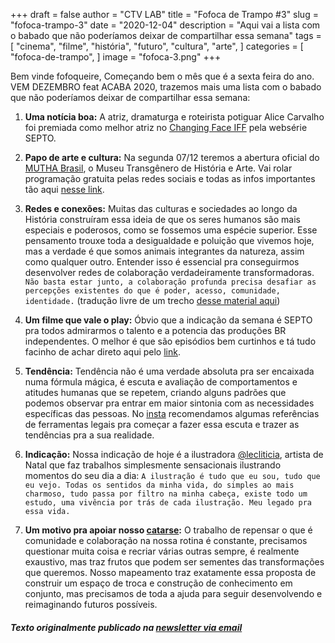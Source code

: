 +++
draft = false
author = "CTV LAB"
title = "Fofoca de Trampo #3"
slug = "fofoca-trampo-3"
date = "2020-12-04"
description = "Aqui vai a lista com o babado que não poderíamos deixar de compartilhar essa semana"
tags = [
    "cinema",
    "filme",
    "história",
    "futuro",
    "cultura",
    "arte",
]
categories = [
    "fofoca-de-trampo",
]
image = "fofoca-3.png"
+++

Bem vinde fofoqueire, 
Começando bem o mês que é a sexta feira do ano. VEM DEZEMBRO feat ACABA 2020, trazemos mais uma lista com o babado que não poderíamos deixar de compartilhar essa semana:

1. **Uma notícia boa:** A atriz, dramaturga e roteirista potiguar Alice Carvalho foi premiada como melhor atriz no [Changing Face IFF](https://twitter.com/ChangingFaceIFF/status/1333739212017786881?s=20) pela websérie SEPTO. 

2. **Papo de arte e cultura:** Na segunda 07/12 teremos a abertura oficial do [MUTHA Brasil](https://mutha.com.br), o Museu Transgênero de História e Arte. Vai rolar programação gratuita pelas redes sociais e todas as infos importantes tão aqui [nesse link](https://www.instagram.com/muthabrasil/).

3. **Redes e conexões:** Muitas das culturas e sociedades ao longo da História construíram essa ideia de que os seres humanos são mais especiais e poderosos, como se fossemos uma espécie superior. Esse pensamento trouxe toda a desigualdade e poluição que vivemos hoje, mas a verdade é que somos animais integrantes da natureza, assim como qualquer outro. Entender isso é essencial pra conseguirmos desenvolver redes de colaboração verdadeiramente transformadoras. `Não basta estar junto, a colaboração profunda precisa desafiar as percepções
existentes do que é poder, acesso, comunidade, identidade.` (tradução livre de um trecho [desse material aqui](https://www.are.na/block/9372993))

4. **Um filme que vale o play:** Óbvio que a indicação da semana é SEPTO pra todos admirarmos o talento e a potencia das produções BR independentes. O melhor é que são episódios bem curtinhos e tá tudo facinho de achar direto aqui pelo [link](https://www.youtube.com/playlist?list=PL7N2DfMjTuxsRZ2wOIJ5Vvw7wzNGhdmvR). 
 

5. **Tendência:** Tendência não é uma verdade absoluta pra ser encaixada numa fórmula mágica, é escuta e avaliação de comportamentos e atitudes humanas que se repetem, criando alguns padrões que podemos observar pra entrar em maior sintonia com as necessidades específicas das pessoas. No [insta](https://www.instagram.com/p/CIWbWN7BwrX/) recomendamos algumas referências de ferramentas legais pra começar a fazer essa escuta e trazer as tendências pra a sua realidade. 

6. **Indicação:**  Nossa indicação de hoje é a ilustradora [@lecliticia](https://www.instagram.com/lecliticia/), artista de Natal que faz trabalhos simplesmente sensacionais ilustrando momentos do seu dia a dia: `A ilustração é tudo que eu sou, tudo que eu vejo. Todas os sentidos da minha vida, do simples ao mais charmoso, tudo passa por filtro na minha cabeça, existe todo um estudo, uma vivência por trás de cada ilustração. Meu legado pra essa vida.`

7. **Um motivo pra apoiar nosso [catarse](https://www.catarse.me/ctvlab):**  O trabalho de repensar o que é comunidade e colaboração na nossa rotina é constante, precisamos questionar muita coisa e recriar várias outras sempre, é realmente exaustivo, mas traz frutos que podem ser sementes das transformações que queremos. Nosso mapeamento traz exatamente essa proposta de construir um espaço de troca e construção de conhecimento em conjunto, mas precisamos de toda a ajuda para seguir desenvolvendo e reimaginando futuros possíveis. 

##### Texto originalmente publicado na [newsletter via email](https://us18.campaign-archive.com/?u=58457e5732f0a40dd5cccccfe&id=920618fc37)
